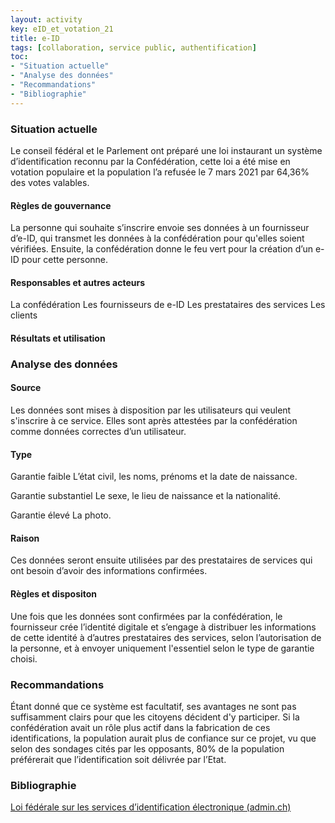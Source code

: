 ```yaml
---
layout: activity
key: eID_et_votation_21
title: e-ID
tags: [collaboration, service public, authentification]
toc:
- "Situation actuelle"
- "Analyse des données"
- "Recommandations"
- "Bibliographie"
---
```


### Situation actuelle
Le conseil fédéral et le Parlement ont préparé une loi instaurant un système d’identification reconnu par la Confédération, cette loi a été mise en votation populaire et la population l’a refusée le 7 mars 2021 par 64,36% des votes valables.

#### Règles de gouvernance
La personne qui souhaite s’inscrire envoie ses données à un fournisseur d’e-ID, qui transmet les données à la confédération pour qu'elles soient vérifiées. Ensuite, la confédération donne le feu vert pour la création d’un e-ID pour cette personne.

#### Responsables et autres acteurs
La confédération
Les fournisseurs de e-ID
Les prestataires des services
Les clients

#### Résultats et utilisation


### Analyse des données

#### Source
Les données sont mises à disposition par les utilisateurs qui veulent s'inscrire à ce service.
Elles sont après attestées par la confédération comme données correctes d’un utilisateur.

#### Type
Garantie faible
L’état civil, les noms, prénoms et la date de naissance.

Garantie substantiel
Le sexe, le lieu de naissance et la nationalité.

Garantie élevé
La photo.

#### Raison
Ces données seront ensuite utilisées par des prestataires de services qui ont besoin d’avoir des informations confirmées.

#### Règles et dispositon
Une fois que les données sont confirmées par la confédération, le fournisseur crée l’identité digitale et s’engage à distribuer les informations de cette identité à d’autres prestataires des services, selon l’autorisation de la personne, et à envoyer uniquement l'essentiel selon le type de garantie choisi.

### Recommandations
Étant donné que ce système est facultatif, ses avantages ne sont pas suffisamment clairs pour que les citoyens décident d'y participer.
Si la confédération avait un rôle plus actif dans la fabrication de ces identifications, la population aurait plus de confiance sur ce projet, vu que selon des sondages cités par les opposants, 80% de la population préférerait que l’identification soit délivrée par l’Etat.

### Bibliographie
[Loi fédérale sur les services d’identification électronique (admin.ch)](https://www.bj.admin.ch/bj/fr/home/staat/gesetzgebung/e-id.html)
